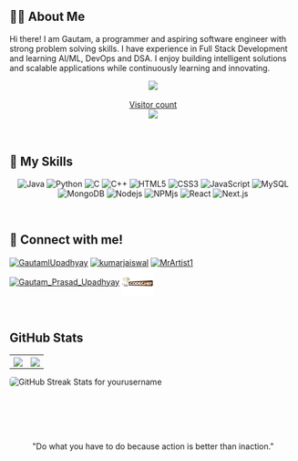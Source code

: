 <h2>👨‍💻 About Me </h2> 
<p> Hi there! I am Gautam, a programmer and aspiring software engineer with strong problem solving skills. I have experience in Full Stack Development and learning AI/ML, DevOps and DSA. I enjoy building intelligent solutions and scalable applications while continuously learning and innovating.</p>

<p align="center">
  <img src="https://media.giphy.com/media/QTfX9Ejfra3ZmNxh6B/giphy.gif" width="255">
</p>

<p align="center">
  <a href="https://github.com/GautamPrasadUpadhyay">
    <p align="center"> 
  Visitor count<br>
  <img src="https://profile-counter.glitch.me/GautamPrasadUpadhyay/count.svg" />
</p>
  </a>
  </a>
</p>
<br>

<h2>🎯 My Skills</h2>

<p align="center">
  
  <img src="https://img.shields.io/badge/Java-ED8B00?style=for-the-badge&logo=openjdk&logoColor=white" alt="Java" />
   <img src="https://img.shields.io/badge/python-3670A0?style=for-the-badge&logo=python&logoColor=ffdd54" alt="Python" />
    <img src="https://img.shields.io/badge/C-00599C?style=for-the-badge&logo=c&logoColor=white" alt="C" />
     <img src="https://img.shields.io/badge/C++-00599C?style=for-the-badge&logo=cplusplus&logoColor=white" alt="C++" />
      <img src="https://img.shields.io/badge/html5-%23E34F26.svg?style=for-the-badge&logo=html5&logoColor=white" alt="HTML5" />
       <img src="https://img.shields.io/badge/css3-%231572B6.svg?style=for-the-badge&logo=css3&logoColor=white" alt="CSS3" />
        <img src="https://img.shields.io/badge/javascript-%23323330.svg?style=for-the-badge&logo=javascript&logoColor=%23F7DF1E" alt="JavaScript" />
         <img src="https://img.shields.io/badge/SQL-FF6A00?style=for-the-badge&logo=sql&logoColor=white" alt="MySQL" />
          <img src="https://img.shields.io/badge/MongoDB-47A248?style=for-the-badge&logo=mongodb&logoColor=white" alt="MongoDB" />


  <img src="https://img.shields.io/badge/Node%20js-339933?style=for-the-badge&logo=nodedotjs&logoColor=white" alt="Nodejs" />

  <img src="https://img.shields.io/badge/npm-CB3837?style=for-the-badge&logo=npm&logoColor=white" alt="NPMjs" />

  <img src="https://img.shields.io/badge/react-%2320232a.svg?style=for-the-badge&logo=react&logoColor=%2361DAFB" alt="React" />


  <img src="https://img.shields.io/badge/Next-black?style=for-the-badge&logo=next.js&logoColor=white" alt="Next.js" />


</p>
<br>
<h2>🤝 Connect with me!</h2>
<p align="left">
<a href="https://x.com/GautamlUpadhyay" target="blank"><img align="center" src="https://raw.githubusercontent.com/rahuldkjain/github-profile-readme-generator/master/src/images/icons/Social/twitter.svg" alt="GautamlUpadhyay" height="30" width="40" /></a>
<a href="https://www.linkedin.com/in/gautam-prasad-upadhyay-291531296/" target="blank"><img align="center" src="https://raw.githubusercontent.com/rahuldkjain/github-profile-readme-generator/master/src/images/icons/Social/linked-in-alt.svg" alt="kumarjaiswal" height="30" width="40" /></a>
<a href="https://www.hackerrank.com/profile/MrArtist1" target="blank"><img align="center" src="https://raw.githubusercontent.com/rahuldkjain/github-profile-readme-generator/master/src/images/icons/Social/hackerrank.svg" alt="MrArtist1" height="30" width="40" /></a>
<a href="https://leetcode.com/u/Gautam_Prasad_Upadhyay/" target="blank"><img align="center" src="https://raw.githubusercontent.com/rahuldkjain/github-profile-readme-generator/master/src/images/icons/Social/leet-code.svg" alt="Gautam_Prasad_Upadhyay" height="30" width="40" /></a>
<a href="https://www.codechef.com/users/gautam5555" target="blank"><img align="center" src="https://raw.githubusercontent.com/github/explore/c432a21abaa4326f9e64194b3a0a7224b4069ace/topics/codechef/codechef.png" alt="gautam5555" height="50" width="55" /></a>
</p>
<br>
<h2> GitHub Stats</h2>
<table>
<tr>
<td>
<picture>
    <source media="(prefers-color-scheme: dark)" srcset="https://github-readme-stats.vercel.app/api/top-langs/?username=GautamPrasadUpadhyay&layout=compact&theme=dark&show_icons=true">
    <img align="center" width="100%" src="https://github-readme-stats.vercel.app/api/top-langs/?username=pratyush0898&layout=compact&theme=dark&show_icons=true"/>
</picture>
</td>
<td>
<picture>
    <source media="(prefers-color-scheme: dark)" srcset="https://github-readme-stats-ouuan.vercel.app/api?username=GautamPrasadUpadhyay&theme=dark&show_icons=true">
    <img align="center" width="100%" src="https://github-readme-stats-ouuan.vercel.app/api?username=ouuan&show_icons=true"/>
</picture>
</td>
</tr>
</table>

<!--<a href="https://github.com/GautamPrasadUpadhyay">
  <picture>
  <source media="(prefers-color-scheme: dark)" srcset="https://github-readme-streak-stats.herokuapp.com?user=GautamPrasadUpadhyay&theme=dark&hide_border=false">
  <source media="(prefers-color-scheme: light)" srcset="https://github-readme-streak-stats.herokuapp.com?user=GautamPrasadUpadhyay&hide_border=false">
  <img align="center" width="60%" src="https://github-readme-streak-stats.herokuapp.com?user=GautamPrasadUpadhyay&hide_border=false" alt="GitHub Streak Stats">
</picture>-->

<img src="https://streak-stats.demolab.com/?user=GautamPrasadUpadhyay" alt="GitHub Streak Stats for yourusername" style="width: 500px; border-radius: 5px;">

</a>
</p>
<br>
<br>
<br>
<br>
<p align="center"> "Do what you have to do because action is better than inaction."</p>
<!--
**GautamPrasadUpadhyay/GautamPrasadUpadhyay** is a ✨ _special_ ✨ repository because its `README.md` (this file) appears on your GitHub profile.
